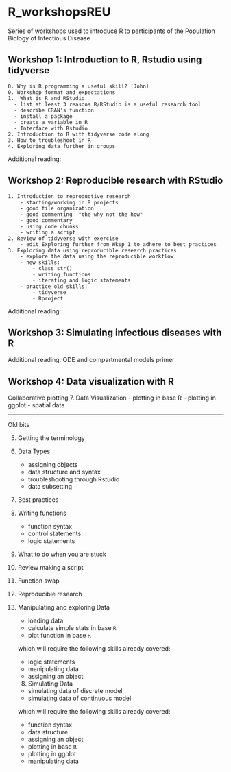 # R_workshopsREU
Series of workshops used to introduce R to participants of the Population Biology of Infectious Disease 

## Workshop 1: Introduction to R, Rstudio using tidyverse
  	0. Why is R programming a useful skill? (John)
  	0. Workshop format and expectations
  	1.  What is R and RStudio
      - list at least 3 reasons R/RStudio is a useful research tool 
      - describe CRAN's function
      - install a package
      - create a variable in R
      - Interface with Rstudio
  	2. Introduction to R with tidyverse code along
  	3. How to troubleshoot in R
  	4. Exploring data further in groups 
  	
  Additional reading:
  
     
## Workshop 2: Reproducible research with RStudio
	1. Introduction to reproductive research
		- starting/working in R projects
    	- good file organization  	
    	- good commenting  "the why not the how"
    	- good commentary
    	- using code chunks
    	- writing a script
  	2. Review of tidyverse with exercise
  		- edit Exploring further from Wksp 1 to adhere to best practices
    3. Exploring data using reproducible research practices
 		- explore the data using the reproducible workflow
    	- new skills:
    		- class str()
    		- writing functions
    		- iterating and logic statements
    	- practice old skills:
    		- tidyverse
    		- Rproject
  
  Additional reading:

## Workshop 3: Simulating infectious diseases with R


 Additional reading: ODE and compartmental models primer
 
## Workshop 4: Data visualization with R
Collaborative plotting
 7.  Data Visualization
      - plotting in base R
      - plotting in ggplot
      - spatial data 

---
Old bits
  
  5. Getting the terminology
  6.  Data Types
      - assigning objects
      - data structure and syntax
      - troubleshooting through Rstudio
      - data subsetting
  7.  Best practices
  8.  Writing functions 
      - function syntax
      - control statements
      - logic statements 
  9. What to do when you are stuck       
 

  
  1. Review making a script
  2. Function swap
  3. Reproducible research
  4.  Manipulating and exploring Data  
      - loading data 
      - calculate simple stats in base `R`
      - plot function in base `R`

      which will require the following skills already covered:
       - logic statements
       - manipulating data  
       - assigning an object
       
       
        8.  Simulating Data
        - simulating data of discrete model
        - simulating data of continuous model
        
      which will require the following skills already covered:

        - function syntax
        - data structure 
        - assigning an object
        - plotting in base `R`
        - plotting in ggplot
        - manipulating data  
